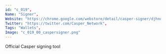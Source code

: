 ```yaml
--- 
id: "c_019", 
Name: "Signer", 
Website: "https://chrome.google.com/webstore/detail/casper-signer/djhndpllfiibmcdbnmaaahkhchcoijce", 
Twitter: "https://twitter.com/Casper_Network", 
Tags: "Wallets", 
Image: "c_019_00_caspersigner.png" 
--- 
```

<!--lang:en--> 
Official Casper signing tool
<!--lang:es--] 
Official Casper signing tool
<!--lang:de--] 
Official Casper signing tool
<!--lang:fr--] 
Official Casper signing tool
<!--lang:pl--] 
Official Casper signing tool
<!--lang:pt--] 
Official Casper signing tool
[!--lang:*--> 
